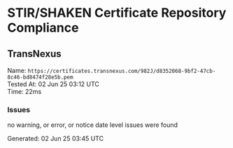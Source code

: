 # STIR/SHAKEN Certificate Repository Compliance

## TransNexus

Name: `https://certificates.transnexus.com/982J/d8352068-9bf2-47cb-8c46-bd8474f28e5b.pem`\
Tested At: 02 Jun 25 03:12 UTC\
Time: 22ms

### Issues

no warning, or error, or notice date level issues were found

Generated: 02 Jun 25 03:45 UTC